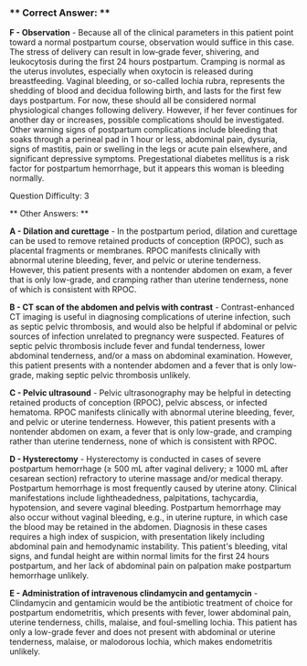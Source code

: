 ### ** Correct Answer: **

**F - Observation** - Because all of the clinical parameters in this patient point toward a normal postpartum course, observation would suffice in this case. The stress of delivery can result in low‑grade fever, shivering, and leukocytosis during the first 24 hours postpartum. Cramping is normal as the uterus involutes, especially when oxytocin is released during breastfeeding. Vaginal bleeding, or so-called lochia rubra, represents the shedding of blood and decidua following birth, and lasts for the first few days postpartum. For now, these should all be considered normal physiological changes following delivery. However, if her fever continues for another day or increases, possible complications should be investigated. Other warning signs of postpartum complications include bleeding that soaks through a perineal pad in 1 hour or less, abdominal pain, dysuria, signs of mastitis, pain or swelling in the legs or acute pain elsewhere, and significant depressive symptoms. Pregestational diabetes mellitus is a risk factor for postpartum hemorrhage, but it appears this woman is bleeding normally.

Question Difficulty: 3

** Other Answers: **

**A - Dilation and curettage** - In the postpartum period, dilation and curettage can be used to remove retained products of conception (RPOC), such as placental fragments or membranes. RPOC manifests clinically with abnormal uterine bleeding, fever, and pelvic or uterine tenderness. However, this patient presents with a nontender abdomen on exam, a fever that is only low-grade, and cramping rather than uterine tenderness, none of which is consistent with RPOC.

**B - CT scan of the abdomen and pelvis with contrast** - Contrast-enhanced CT imaging is useful in diagnosing complications of uterine infection, such as septic pelvic thrombosis, and would also be helpful if abdominal or pelvic sources of infection unrelated to pregnancy were suspected. Features of septic pelvic thrombosis include fever and fundal tenderness, lower abdominal tenderness, and/or a mass on abdominal examination. However, this patient presents with a nontender abdomen and a fever that is only low-grade, making septic pelvic thrombosis unlikely.

**C - Pelvic ultrasound** - Pelvic ultrasonography may be helpful in detecting retained products of conception (RPOC), pelvic abscess, or infected hematoma. RPOC manifests clinically with abnormal uterine bleeding, fever, and pelvic or uterine tenderness. However, this patient presents with a nontender abdomen on exam, a fever that is only low-grade, and cramping rather than uterine tenderness, none of which is consistent with RPOC.

**D - Hysterectomy** - Hysterectomy is conducted in cases of severe postpartum hemorrhage (≥ 500 mL after vaginal delivery; ≥ 1000 mL after cesarean section) refractory to uterine massage and/or medical therapy. Postpartum hemorrhage is most frequently caused by uterine atony. Clinical manifestations include lightheadedness, palpitations, tachycardia, hypotension, and severe vaginal bleeding. Postpartum hemorrhage may also occur without vaginal bleeding, e.g., in uterine rupture, in which case the blood may be retained in the abdomen. Diagnosis in these cases requires a high index of suspicion, with presentation likely including abdominal pain and hemodynamic instability. This patient's bleeding, vital signs, and fundal height are within normal limits for the first 24 hours postpartum, and her lack of abdominal pain on palpation make postpartum hemorrhage unlikely.

**E - Administration of intravenous clindamycin and gentamycin** - Clindamycin and gentamicin would be the antibiotic treatment of choice for postpartum endometritis, which presents with fever, lower abdominal pain, uterine tenderness, chills, malaise, and foul-smelling lochia. This patient has only a low-grade fever and does not present with abdominal or uterine tenderness, malaise, or malodorous lochia, which makes endometritis unlikely.

